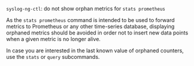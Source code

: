 `syslog-ng-ctl`: do not show orphan metrics for `stats prometheus`

As the `stats prometheus` command is intended to be used to forward metrics
to Prometheus or any other time-series database, displaying orphaned metrics
should be avoided in order not to insert new data points when a given metric
is no longer alive.

In case you are interested in the last known value of orphaned counters, use
the `stats` or `query` subcommands.
